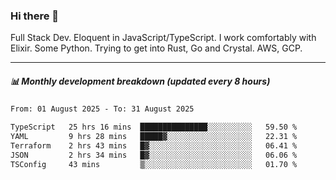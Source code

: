 ### Hi there 👋

Full Stack Dev. Eloquent in JavaScript/TypeScript. I work comfortably with Elixir. Some Python. Trying to get into Rust, Go and Crystal. AWS, GCP.

***

##### 📊 Monthly development breakdown (updated every 8 hours)

<!--START_SECTION:waka-->

```txt
From: 01 August 2025 - To: 31 August 2025

TypeScript   25 hrs 16 mins  ███████████████░░░░░░░░░░   59.50 %
YAML         9 hrs 28 mins   █████▓░░░░░░░░░░░░░░░░░░░   22.31 %
Terraform    2 hrs 43 mins   █▓░░░░░░░░░░░░░░░░░░░░░░░   06.41 %
JSON         2 hrs 34 mins   █▓░░░░░░░░░░░░░░░░░░░░░░░   06.06 %
TSConfig     43 mins         ▒░░░░░░░░░░░░░░░░░░░░░░░░   01.70 %
```

<!--END_SECTION:waka-->
